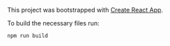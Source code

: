 This project was bootstrapped with [Create React App](https://github.com/facebookincubator/create-react-app).

To build the necessary files run:

`npm run build`
